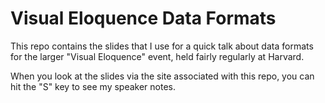 # Visual Eloquence Data Formats

This repo contains the slides that I use for a quick talk about data formats for the larger "Visual Eloquence" event, held fairly regularly at Harvard.

When you look at the slides via the site associated with this repo, you can hit the "S" key to see my speaker notes.